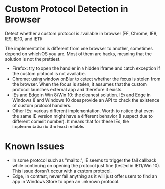 # Custom Protocol Detection in Browser
Detect whether a custom protocol is available in browser (FF, Chrome, IE8, IE9, IE10, and IE11)

The implementation is different from one browser to another, sometimes depend on which OS you are. Most of them are hacks, meaning that the solution is not the prettiest.

* Firefox: try to open the handler in a hidden iframe and catch exception if the custom protocol is not available.
* Chrome: using window onBlur to detect whether the focus is stolen from the browser. When the focus is stolen, it assumes that the custom protocol launches external app and therefore it exists.
* IEs and Edge in Win 8/Win 10: the cleanest solution. IEs and Edge in Windows 8 and Windows 10 does provide an API to check the existence of custom protocol handlers.
* Other IEs: various different implementation. Worth to notice that even the same IE version might have a different behavior (I suspect due to different commit number). It means that for these IEs, the implementation is the least reliable.

# Known Issues

* In some protocol such as "mailto:", IE seems to trigger the fail callback while continuing on opening the protocol just fine (tested in IE11/Win 10). This issue doesn't occur with a custom protocol.
* Edge, in contrast, never fail anything as it will just offer users to find an app in Windows Store to open an unknown protocol.